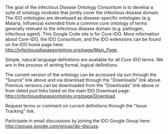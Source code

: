 The goal of the Infectious Disease Ontology Consortium is to develop a suite of ontology modules that jointly cover the infectious disease domain.  The IDO ontologies are developed as disease-specific ontologies (e.g. Malaria, Influenza) extended from a common core ontology of terms generally relevant to the infectious disease domain (e.g. pathogen, infectious agent).  This Google Code site is for Core-IDO.  More information about Core-IDO, the IDO Consortium, and the IDO extensions can be found on the IDO home page here: http://infectiousdiseaseontology.org/page/Main_Page.

Simple, natural language definitions are available for all Core-IDO terms.  We are in the process of writing formal, logical definitions.

The current version of the ontology can be accessed via svn through the "Source" link above and via download through the "Downloads" link above.  Previous versions can be downloaded from the "Downloads" link above or from dated purl links listed on the main IDO Download page: http://infectiousdiseaseontology.org/page/Download.

Request terms or comment on current definitions through the "Issue Tracking" link.

Participate in email discussions by joining the IDO Google Group here: http://groups.google.com/group/ido-discuss.